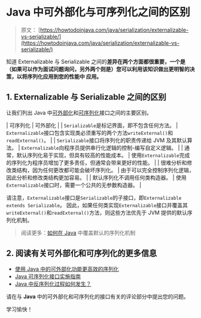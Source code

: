 # Java 中可外部化与可序列化之间的区别

> 原文： [https://howtodoinjava.com/java/serialization/externalizable-vs-serializable/](https://howtodoinjava.com/java/serialization/externalizable-vs-serializable/)

知道 Externalizable 与 Serializable 之间的**差异在两个方面都很重要，一个是（如果可以作为面试问题询问，另外两个则是）您可以利用该知识做出更明智的决策，以将序列化应用到您的性能中 应用。**

## 1\. Externalizable 与 Serializable 之间的区别

让我们列出 Java 中[可外部化](https://docs.oracle.com/javase/8/docs/api/java/io/Externalizable.html)和[可序列化](https://docs.oracle.com/javase/8/docs/api/java/io/Serializable.html)接口之间的主要区别。

| 可序列化 | 可外部化 |
| `Serializable`是标记界面，即不包含任何方法。 | `Externalizable`接口包含实现类必须重写的两个方法`writeExternal()`和`readExternal()`。 |
| `Serializable`接口将序列化的职责传递给 JVM 及其默认算法。 | `Externalizable`向程序员提供串行化逻辑的控制-编​​写自定义逻辑。 |
| 通常，默认序列化易于实现，但具有较高的性能成本。 | 使用`Externalizable`完成的序列化为程序员增加了更多责任，但通常会带来更好的性能。 |
| 很难分析和修改类结构，因为任何更改都可能会破坏序列化。 | 由于可以完全控制序列化逻辑，因此分析和修改类结构更加容易。 |
| 默认序列化不调用任何类构造器。 | 使用`Externalizable`接口时，需要一个公共的无参数构造器。 |

请注意，`Externalizable`接口是`Serializable`的子接口，即`Externalizable extends Serializable`。 因此，如果任何类实现`Externalizable`接口并覆盖其`writeExternal()`和`readExternal()`方法，则这些方法优先于 JVM 提供的默认序列化机制。

> 阅读更多：[如何在 Java](https://howtodoinjava.com/java/serialization/custom-serialization-readobject-writeobject/) 中覆盖默认的序列化机制

## 2\. 阅读有关可外部化和可序列化的更多信息

*   [使用 Java 中的可外部化功能更高效的序列化](//howtodoinjava.com/java/serialization/java-externalizable-example/)
*   [Java 可序列化接口实施指南](//howtodoinjava.com/java/serialization/a-mini-guide-for-implementing-serializable-interface-in-java/)
*   [Java 中反序列化过程如何发生？](//howtodoinjava.com/java/serialization/how-deserialization-process-happen-in-java/)

请在与 **Java** 中的可外部化和可序列化的接口有关的评论部分中提出您的问题。

学习愉快！
